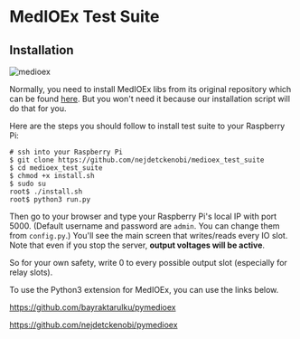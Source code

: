 # MedIOEx Test Suite

## Installation

![medioex](https://cloud.githubusercontent.com/assets/4905664/24248008/589a1c9a-0fd6-11e7-810e-7867a606b1c4.gif)


Normally, you need to install MedIOEx libs from its original repository which can be found [here](https://github.com/pe2a/MedIOEx).
But you won't need it because our installation script will do that for you.

Here are the steps you should follow to install test suite to your Raspberry Pi:

```
# ssh into your Raspberry Pi
$ git clone https://github.com/nejdetckenobi/medioex_test_suite
$ cd medioex_test_suite
$ chmod +x install.sh
$ sudo su
root$ ./install.sh
root$ python3 run.py
```

Then go to your browser and type your Raspberry Pi's local IP with port 5000.
(Default username and password are `admin`. You can change them from `config.py`.)
You'll see the main screen that writes/reads every IO slot.
Note that even if you stop the server, **output voltages will be active**.

So for your own safety, write 0 to every possible output slot (especially for relay slots).

To use the Python3 extension for MedIOEx, you can use the links below. 

https://github.com/bayraktarulku/pymedioex

https://github.com/nejdetckenobi/pymedioex
